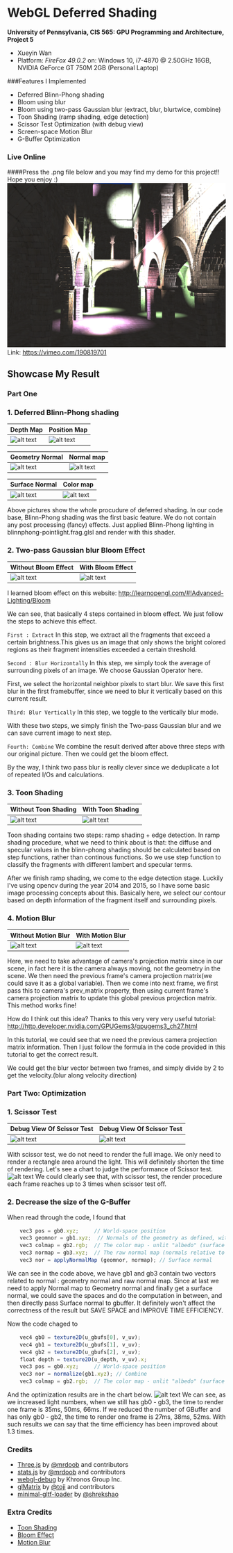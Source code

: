 WebGL Deferred Shading
======================

**University of Pennsylvania, CIS 565: GPU Programming and Architecture, Project 5**

* Xueyin Wan
* Platform: *FireFox 49.0.2* on: Windows 10, i7-4870 @ 2.50GHz 16GB, NVIDIA GeForce GT 750M 2GB (Personal Laptop)

###Features I Implemented

* Deferred Blinn-Phong shading
* Bloom using blur
* Bloom using two-pass Gaussian blur (extract, blur, blurtwice, combine)
* Toon Shading (ramp shading, edge detection)
* Scissor Test Optimization (with debug view)
* Screen-space Motion Blur 
* G-Buffer Optimization

### Live Online
####Press the .png file below and you may find my demo for this project!! Hope you enjoy :)
[![](result/intro_to_video.PNG)](https://vimeo.com/190819701)
Link: https://vimeo.com/190819701

## Showcase My Result
### Part One

### 1. Deferred Blinn-Phong shading
|  Depth Map  | Position Map |
|------|------|
|![alt text](https://github.com/xueyinw/Project5-WebGL-Deferred-Shading-with-glTF/blob/master/result/deferred-1478436556417.png "Depth Map") | ![alt text](https://github.com/xueyinw/Project5-WebGL-Deferred-Shading-with-glTF/blob/master/result/deferred-1478436560546.png "Position Map") |

| Geometry Normal  | Normal map |
|------|------|
|![alt text](https://github.com/xueyinw/Project5-WebGL-Deferred-Shading-with-glTF/blob/master/result/deferred-1478436569856.png "Geometry Normal") | ![alt text](https://github.com/xueyinw/Project5-WebGL-Deferred-Shading-with-glTF/blob/master/result/deferred-1478436581008.png "Normal Map") |

| Surface Normal  | Color map |
|------|------|
|![alt text](https://github.com/xueyinw/Project5-WebGL-Deferred-Shading-with-glTF/blob/master/result/deferred-1478436585799.png "Surface Normal") | ![alt text](https://github.com/xueyinw/Project5-WebGL-Deferred-Shading-with-glTF/blob/master/result/deferred-1478436575930.png "Color Map") |

Above pictures show the whole procudure of deferred shading. In our code base, Blinn-Phong shading was the first basic feature. We do not contain any post processing (fancy) effects. Just applied Blinn-Phong lighting in blinnphong-pointlight.frag.glsl and render with this shader.

### 2. Two-pass Gaussian blur Bloom Effect
|  Without Bloom Effect | With Bloom Effect |
|------|------|
|![alt text](https://github.com/xueyinw/Project5-WebGL-Deferred-Shading-with-glTF/blob/master/result/without_bloom.gif "Without Bloom Effect") | ![alt text](https://github.com/xueyinw/Project5-WebGL-Deferred-Shading-with-glTF/blob/master/result/only_bloom.gif " With Bloom Effect") |
I learned bloom effect on this website: http://learnopengl.com/#!Advanced-Lighting/Bloom

We can see, that basically 4 steps contained in bloom effect. We just follow the steps to achieve this effect.

`First : Extract`
In this step, we extract all the fragments that exceed a certain brightness.This gives us an image that only shows the bright colored regions as their fragment intensities exceeded a certain threshold.

`Second : Blur Horizontally`
In this step, we simply took the average of surrounding pixels of an image. We choose Gaussian Operator here. 

First, we select the horizontal neighbor pixels to start blur.
We save this first blur in the first framebuffer, since we need to blur it vertically based on this current result.

`Third: Blur Vertically`
In this step, we toggle to the vertically blur mode.

With these two steps, we simply finish the Two-pass Gaussian blur and we can save current image to next step.

`Fourth: Combine`
We combine the result derived after above three steps with our original picture. Then we could get the bloom effect.

By the way, I think two pass blur is really clever since we deduplicate a lot of repeated I/Os and calculations.

### 3. Toon Shading
|  Without Toon Shading | With Toon Shading |
|------|------|
|![alt text](https://github.com/xueyinw/Project5-WebGL-Deferred-Shading-with-glTF/blob/master/result/without-toon-shading.gif "Without Toon Shading") | ![alt text](https://github.com/xueyinw/Project5-WebGL-Deferred-Shading-with-glTF/blob/master/result/toon-shading.gif " With Toon Shading") |

Toon shading contains two steps: ramp shading + edge detection.
In ramp shading procedure, what we need to think about is that: the diffuse and specular values in the blinn-phong shading should be calculated based on step functions, rather than continous functions. So we use step function to classify the fragments with different lambert and specular terms.

After we finish ramp shading, we come to the edge detection stage. Luckily I've using opencv during the year 2014 and 2015, so I have some basic image processing concepts about this. Basically here, we select our contour based on depth information of the fragment itself and surrounding pixels.

### 4. Motion Blur
| Without Motion Blur | With Motion Blur |
|------|------|
|![alt text](https://github.com/xueyinw/Project5-WebGL-Deferred-Shading-with-glTF/blob/master/result/without_motion_blur.gif "Without Motion Blur") | ![alt text](https://github.com/xueyinw/Project5-WebGL-Deferred-Shading-with-glTF/blob/master/result/motion_blur_correct2.gif "With Motion Blur") |

Here, we need to take advantage of camera's projection matrix since in our scene, in fact here it is the camera always moving, not the geometry in the scene. We then need the previous frame's camera projection matrix(we could save it as a global variable). Then we come into next frame, we first pass this to camera's prev_matrix property, then using current frame's camera projection matrix to update this global previous projection matrix. This method works fine!

How do I think out this idea? Thanks to this very very very useful tutorial: http://http.developer.nvidia.com/GPUGems3/gpugems3_ch27.html

In this tutorial, we could see that we need the previous camera projection matrix information. Then I just follow the formula in the code provided in this tutorial to get the correct result.

We could get the blur vector between two frames, and simply divide by 2 to get the velocity.(blur along velocity direction)

### Part Two: Optimization
### 1. Scissor Test
| Debug View Of Scissor Test | Debug View Of Scissor Test |
|------|------|
|![alt text](https://github.com/xueyinw/Project5-WebGL-Deferred-Shading-with-glTF/blob/master/result/debug_scissor.gif "Debug Scissor Test") | ![alt text](https://github.com/xueyinw/Project5-WebGL-Deferred-Shading-with-glTF/blob/master/result/debug_scissor2.gif "Debug Scissor Test") |
With scissor test, we do not need to render the full image. We only need to render a rectangle area around the light. This will definitely shorten the time of rendering.
Let's see a chart to judge the performance of Scissor test.
![alt text](https://github.com/xueyinw/Project5-WebGL-Deferred-Shading-with-glTF/blob/master/result/Scissor%20charts.PNG "Scissor Charts")
We could clearly see that, with scissor test, the render procedure each frame reaches up to 3 times when scissor test off.

### 2. Decrease the size of the G-Buffer
When read through the code, I found that
```javascript
    vec3 pos = gb0.xyz;     // World-space position
    vec3 geomnor = gb1.xyz;  // Normals of the geometry as defined, without normal mapping
    vec3 colmap = gb2.rgb;  // The color map - unlit "albedo" (surface color)
    vec3 normap = gb3.xyz;  // The raw normal map (normals relative to the surface they're on)
    vec3 nor = applyNormalMap (geomnor, normap); // Surface normal   
```
We can see in the code above, we have gb1 and gb3 contain two vectors related to normal : geometry normal and raw normal map. Since at last we need to apply Normal map to Geometry normal and finally get a surface normal, we could save the spaces and do the computation in between, and then directly pass Surface normal to gbuffer. It definitely won't affect the correctness of the result but SAVE SPACE and IMPROVE TIME EFFICIENCY.

Now the code chaged to 
```javascript
    vec4 gb0 = texture2D(u_gbufs[0], v_uv);
    vec4 gb1 = texture2D(u_gbufs[1], v_uv);
    vec4 gb2 = texture2D(u_gbufs[2], v_uv);
    float depth = texture2D(u_depth, v_uv).x;
    vec3 pos = gb0.xyz;     // World-space position
    vec3 nor = normalize(gb1.xyz); // Combine
    vec3 colmap = gb2.rgb;  // The color map - unlit "albedo" (surface color)
```
And the optimization results are in the chart below.
![alt text](https://github.com/xueyinw/Project5-WebGL-Deferred-Shading-with-glTF/blob/master/result/GBuffer%20charts.PNG "G-Buffer Optimization")
We can see, as we increased light numbers, when we still has gb0 - gb3, the time to render one frame is 35ms, 50ms, 66ms. If we reduced the number of GBuffer and has only gb0 - gb2, the time to render one frame is 27ms, 38ms, 52ms. With such results we can say that the time efficiency has been improved about 1.3 times.

### Credits

* [Three.js](https://github.com/mrdoob/three.js) by [@mrdoob](https://github.com/mrdoob) and contributors
* [stats.js](https://github.com/mrdoob/stats.js) by [@mrdoob](https://github.com/mrdoob) and contributors
* [webgl-debug](https://github.com/KhronosGroup/WebGLDeveloperTools) by Khronos Group Inc.
* [glMatrix](https://github.com/toji/gl-matrix) by [@toji](https://github.com/toji) and contributors
* [minimal-gltf-loader](https://github.com/shrekshao/minimal-gltf-loader) by [@shrekshao](https://github.com/shrekshao)

### Extra Credits
* [Toon Shading](https://en.wikibooks.org/wiki/GLSL_Programming/Unity/Toon_Shading)
* [Bloom Effect](http://learnopengl.com/#!Advanced-Lighting/Bloom)
* [Motion Blur](http://http.developer.nvidia.com/GPUGems3/gpugems3_ch27.html)
